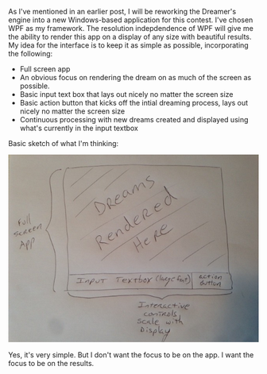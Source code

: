As I've mentioned in an earlier post, I will be reworking the Dreamer's engine into a new Windows-based application for this contest.  I've chosen WPF as my framework.  The resolution indepdendence of WPF will give me the ability to render this app on a display of any size with beautiful results. My idea for the interface is to keep it as simple as possible, incorporating the following:

- Full screen app
- An obvious focus on rendering the dream on as much of the screen as possible. 
- Basic input text box that lays out nicely no matter the screen size
- Basic action button that kicks off the intial dreaming process, lays out nicely no matter the screen size
- Continuous processing with new dreams created and displayed using what's currently in the input textbox

Basic sketch of what I'm thinking:

![Sketch](../project_images/sketch.jpg?raw=true "Sketch")


Yes, it's very simple.  But I don't want the focus to be on the app.  I want the focus to be on the results. 
